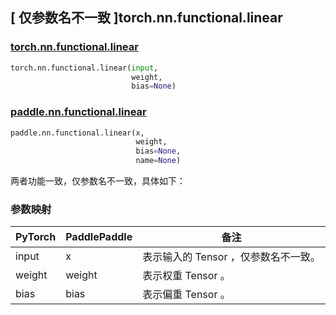 ## [ 仅参数名不一致 ]torch.nn.functional.linear

### [torch.nn.functional.linear](https://pytorch.org/docs/stable/generated/torch.nn.functional.linear.html?highlight=linear#torch.nn.functional.linear)

```python
torch.nn.functional.linear(input,
                           weight,
                           bias=None)
```

### [paddle.nn.functional.linear](https://www.paddlepaddle.org.cn/documentation/docs/zh/api/paddle/nn/functional/linear_cn.html)

```python
paddle.nn.functional.linear(x,
                            weight,
                            bias=None,
                            name=None)
```

两者功能一致，仅参数名不一致，具体如下：
### 参数映射
| PyTorch       | PaddlePaddle | 备注                                                   |
| ------------- | ------------ | ------------------------------------------------------ |
| input          | x         | 表示输入的 Tensor ，仅参数名不一致。                                     |
| weight          | weight         | 表示权重 Tensor 。                                     |
| bias          | bias         | 表示偏重 Tensor 。                                     |
